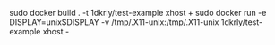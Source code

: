 sudo docker build . -t 1dkrly/test-example
xhost +
sudo docker run -e DISPLAY=unix$DISPLAY -v /tmp/.X11-unix:/tmp/.X11-unix 1dkrly/test-example
xhost -
